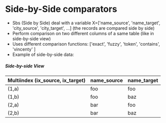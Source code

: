 # Side-by-Side comparators
* Sbs (Side by Side) deal with a variable X=['name_source', 'name_target', 'city_source', 'city_target', ...] (the records are compared side by side)
* Perform comparison on two different columns of a same table (like in side-by-side view)
* Uses different comparison functions: ['exact', 'fuzzy', 'token', 'contains', 'vincenty' ]
* Example of side-by-side data:

##### Side-by-side  View
|Multiindex (ix_source, ix_target)|name_source|name_target|
|---|---|---|
|(1,a)|foo|foo|
|(1,b)|foo|baz|
|(2,a)|bar|foo|
|(2,b)|bar|baz|